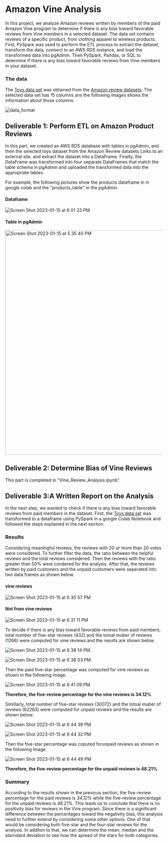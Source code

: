 # Amazon Vine Analysis
In this project, we analyze Amazon reviews written by members of the paid Amazon Vine program to determine if there is any bias toward favorable reviews from Vine members in a selected dataset. The data set contains reviews of a specific product, from clothing apparel to wireless products. First, PySpark was used  to perform the ETL process to extract the dataset, transform the data, connect to an AWS RDS instance, and load the transformed data into pgAdmin. Then PySpark, Pandas, or SQL to determine if there is any bias toward favorable reviews from Vine members in your dataset.

### The data
The [Toys data set](https://s3.amazonaws.com/amazon-reviews-pds/tsv/amazon_reviews_us_Toys_v1_00.tsv.gz) was obtained from the [Amazon review datasets](https://s3.amazonaws.com/amazon-reviews-pds/tsv/index.txt). The selected data set has 15 columns ans the following images shows the information about those columns.

  ![data_format](https://user-images.githubusercontent.com/112113327/212549082-42b1d2c4-89bc-4a0d-8056-816e72c0dae1.png)



## Deliverable 1: Perform ETL on Amazon Product Reviews
In this part, we created an AWS RDS database with tables in pgAdmin, and then the selected toys dataset from the Amazon Review datasets Links to an external site. and extract the dataset into a DataFrame. Finally, the DataFrame was transformed into four separate DataFrames that match the table schema in pgAdmin and uploaded the transformed data into the appropriate tables.

For example, the following pictures show the products dataframe in in google colab and the "products_table" in the pgAdmin.
#### Dataframe
![Screen Shot 2023-01-15 at 6 01 33 PM](https://user-images.githubusercontent.com/112113327/212572096-a753ae68-c164-447f-afae-a4bdd611386a.png) 

#### Table in pgAdmin
<img width="716" alt="Screen Shot 2023-01-15 at 5 35 40 PM" src="https://user-images.githubusercontent.com/112113327/212572132-c004a8fe-38d4-4e26-b791-1a417c23240a.png">



## Deliverable 2: Determine Bias of Vine Reviews 
This part is completed in "Vine_Review_Analysis.ipynb". 



## Deliverable 3:A Written Report on the Analysis
In the next step, we wanted to check if there is any bias toward favorable reviews from paid members in the dataset. First, the [Toys data set](https://s3.amazonaws.com/amazon-reviews-pds/tsv/amazon_reviews_us_Toys_v1_00.tsv.gz) was transformed to a dataframe using PySpark in a google Colab Notebook and followed the steps explained in the next section.

### Results
Considering meaningful reviews, the reviews with 20 or more than 20 votes were considered. To further filter the data, the ratio between the helpful reviews and the total reviews considered. Then the reviews with the ratio greater than 50% were condered for the analysis. After that, the reviews written by paid customers and the unpaid customers were seperated into two data frames as shown below.

#### vine reviews
![Screen Shot 2023-01-15 at 6 30 57 PM](https://user-images.githubusercontent.com/112113327/212573466-09711f4f-ba33-4fb1-abf2-b74115508548.png)

#### Not from vine reviews
![Screen Shot 2023-01-15 at 6 31 11 PM](https://user-images.githubusercontent.com/112113327/212573472-50d522f0-94f2-43ea-82e8-e29255fee23d.png)

To decide if there is any bias toward favorable reviews from paid members, total number of five-star reviews (432) and the totoal muber of reviews (1266) were computed for vine reviews and the results are shown below.

 ![Screen Shot 2023-01-15 at 6 38 14 PM](https://user-images.githubusercontent.com/112113327/212573812-1b8f7578-53b8-4b3c-bd1a-f46ffbff709b.png). 
 
 ![Screen Shot 2023-01-15 at 6 38 03 PM](https://user-images.githubusercontent.com/112113327/212573827-a5932806-6822-4b9c-a6b8-3bef26decc3b.png)

Then the paid five-star percentage was computed for vine reviews as shown in the following image.

![Screen Shot 2023-01-15 at 6 41 09 PM](https://user-images.githubusercontent.com/112113327/212573910-45043bd5-714b-4e06-a723-4870f6f90ea9.png)

**Therefore, the five-review percentage for the vine reviews is 34.12%**


Simillarly, total number of five-star reviews (30072) and the totoal muber of reviews (62283) were computed for unpaid reviews and the results are shown below:

![Screen Shot 2023-01-15 at 6 44 39 PM](https://user-images.githubusercontent.com/112113327/212574018-aa751bdd-5fe3-417f-89b0-ebfcc909f6dd.png)

![Screen Shot 2023-01-15 at 6 44 32 PM](https://user-images.githubusercontent.com/112113327/212574022-8628facb-674d-4fed-89ea-ed6c015f7813.png)

Then the five-star percentage was coputed forunpaid reviews as shown in the following image.

![Screen Shot 2023-01-15 at 6 44 49 PM](https://user-images.githubusercontent.com/112113327/212574053-189f1e0f-4b45-47c6-8039-451ea9cfdc7f.png)

**Therefore, the five-review percentage for the unpaid reviews is 48.21%**

### Summary
According to the results shown in the previous section, the five-review percentage for the paid reviews is _34.12%_ while the five-review percentage for the unpaid reviews is _48.21%_. This leads us to conclude that there is no positivity bias for reviews in the Vine program. Since there is a significant difference between the percentages toward the negativity bias, this analysis need to further extend by considering some other options. One of that would be considering both five-star and the four-star reviews for the analysis. In additon to that, we can determine the mean, median and the starndard deviation to see how the spread of the stars for both categories.
